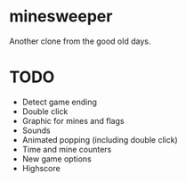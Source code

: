 # minesweeper

Another clone from the good old days.

# TODO

- Detect game ending
- Double click
- Graphic for mines and flags
- Sounds
- Animated popping (including double click)
- Time and mine counters
- New game options
- Highscore
